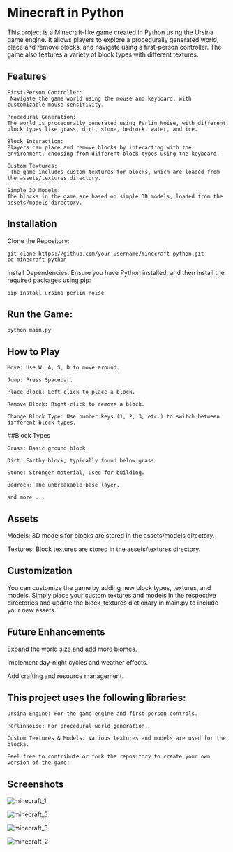 # Minecraft in Python 

This project is a Minecraft-like game created in Python using the Ursina game engine. It allows players to explore a procedurally generated world, place and remove blocks, and navigate using a first-person controller. The game also features a variety of block types with different textures.


## Features

```
First-Person Controller:
 Navigate the game world using the mouse and keyboard, with customizable mouse sensitivity.

Procedural Generation:
The world is procedurally generated using Perlin Noise, with different block types like grass, dirt, stone, bedrock, water, and ice.

Block Interaction:
Players can place and remove blocks by interacting with the environment, choosing from different block types using the keyboard.

Custom Textures:
 The game includes custom textures for blocks, which are loaded from the assets/textures directory.

Simple 3D Models:
The blocks in the game are based on simple 3D models, loaded from the assets/models directory.
```

## Installation
Clone the Repository:

```
git clone https://github.com/your-username/minecraft-python.git
cd minecraft-python
```
Install Dependencies: Ensure you have Python installed, and then install the required packages using pip:

```
pip install ursina perlin-noise
```

## Run the Game:
```
python main.py
```
## How to Play

```
Move: Use W, A, S, D to move around.

Jump: Press Spacebar.

Place Block: Left-click to place a block.

Remove Block: Right-click to remove a block.

Change Block Type: Use number keys (1, 2, 3, etc.) to switch between different block types.
```

##Block Types
```
Grass: Basic ground block.

Dirt: Earthy block, typically found below grass.

Stone: Stronger material, used for building.

Bedrock: The unbreakable base layer.

and more ...
```

## Assets

Models: 3D models for blocks are stored in the assets/models directory.

Textures: Block textures are stored in the assets/textures directory.


## Customization
You can customize the game by adding new block types, textures, and models. Simply place your custom textures and models in the respective directories and update the block_textures dictionary in main.py to include your new assets.

## Future Enhancements

Expand the world size and add more biomes.

Implement day-night cycles and weather effects.

Add crafting and resource management.


## This project uses the following libraries:

```
Ursina Engine: For the game engine and first-person controls.

PerlinNoise: For procedural world generation.

Custom Textures & Models: Various textures and models are used for the blocks.

Feel free to contribute or fork the repository to create your own version of the game!
```
## Screenshots

![minecraft_1](https://github.com/user-attachments/assets/7781ae56-bfad-45b0-87b5-a66ca669018c)

![minecraft_5](https://github.com/user-attachments/assets/cb91d5d0-2c16-4961-a65c-cc3a86e68d2b)

![minecraft_3](https://github.com/user-attachments/assets/9904a34c-2ecf-4522-b128-7ab6a83c6fea)

![minecraft_2](https://github.com/user-attachments/assets/fdb65807-66ff-44ab-82e4-250ee078fe96)
